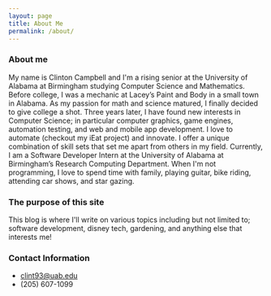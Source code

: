 ```yaml
---
layout: page
title: About Me
permalink: /about/
---
```


### About me
My name is Clinton Campbell and I'm a rising senior at the University of Alabama at Birmingham studying Computer Science and Mathematics. Before college, I was a mechanic at Lacey’s Paint and Body in a small town in Alabama. As my passion for math and science matured, I finally decided to give college a shot. Three years later, I have found new interests in Computer Science; in particular computer graphics, game engines, automation testing, and web and mobile app development. I love to automate (checkout my iEat project) and innovate. I offer a unique combination of skill sets that set me apart from others in my field. Currently, I am a Software Developer Intern at the University of Alabama at Birmingham’s Research Computing Department. When I'm not programming, I love to spend time with family, playing guitar, bike riding, attending car shows, and star gazing. 

### The purpose of this site
This blog is where I'll write on various topics including but not limited to; software development, disney tech, gardening, and anything else that interests me! 

### Contact Information

- clint93@uab.edu
- (205) 607-1099